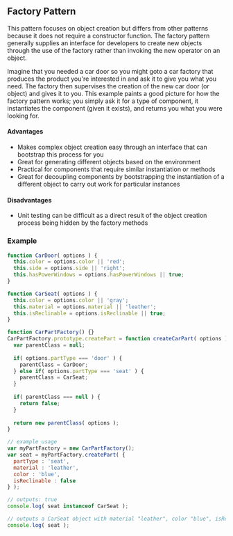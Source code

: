 ## Factory Pattern

This pattern focuses on object creation but differs from other patterns because it does not require a constructor function. The factory pattern generally supplies an interface for developers to create new objects through the use of the factory rather than invoking the new operator on an object. 

Imagine that you needed a car door so you might goto a car factory that produces the product you're interested in and ask it to give you what you need. The factory then supervises the creation of the new car door (or object) and gives it to you. This example paints a good picture for how the factory pattern works; you simply ask it for a type of component, it instantiates the component (given it exists), and returns you what you were looking for.

#### Advantages

* Makes complex object creation easy through an interface that can bootstrap this process for you
* Great for generating different objects based on the environment
* Practical for components that require similar instantiation or methods
* Great for decoupling components by bootstrapping the instantiation of a different object to carry out work for particular instances
#### Disadvantages

* Unit testing can be difficult as a direct result of the object creation process being hidden by the factory methods

### Example
```js
function CarDoor( options ) {
  this.color = options.color || 'red';
  this.side = options.side || 'right';
  this.hasPowerWindows = options.hasPowerWindows || true;
}

function CarSeat( options ) {
  this.color = options.color || 'gray';
  this.material = options.material || 'leather';
  this.isReclinable = options.isReclinable || true;
}

function CarPartFactory() {}
CarPartFactory.prototype.createPart = function createCarPart( options ) {
  var parentClass = null;
  
  if( options.partType === 'door' ) {
    parentClass = CarDoor;
  } else if( options.partType === 'seat' ) {
    parentClass = CarSeat;
  }
  
  if( parentClass === null ) {
    return false;
  }
  
  return new parentClass( options );
}

// example usage
var myPartFactory = new CarPartFactory();
var seat = myPartFactory.createPart( {
  partType : 'seat',
  material : 'leather',
  color : 'blue',
  isReclinable : false
} );

// outputs: true
console.log( seat instanceof CarSeat );

// outputs a CarSeat object with material "leather", color "blue", isReclinable "false"
console.log( seat );
```